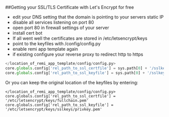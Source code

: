 
##Getting your SSL/TLS Certificate with Let's Encrypt for free

- edit your DNS setting that the domain is pointing to your servers static IP
- disable all services listening on port 80
- open port 80 in firewall settings of your server
- install cert bot
- If all went well the certificates are stored in /etc/letsencrypt/keys
- point to the keyfiles with /config/config.py
- enable remi app template again
- if existing configure your reverse proxy to redirect http to https

```python
</location_of_remi_app_template/config/config.py>
core.globals.config['rel_path_to_ssl_certfile'] = sys.path[0] + '/sslkeys/fullchain.pem'
core.globals.config['rel_path_to_ssl_keyfile'] = sys.path[0] + '/sslkeys/privkey.pem'
```

Or you can keep the original location of the keyfiles by entering:

```
</location_of_remi_app_template/config/config.py>
core.globals.config['rel_path_to_ssl_certfile'] = '/etc/letsencrypt/keys/fullchain.pem'
core.globals.config['rel_path_to_ssl_keyfile'] = '/etc/letsencrypt/keys/sslkeys/privkey.pem'
```